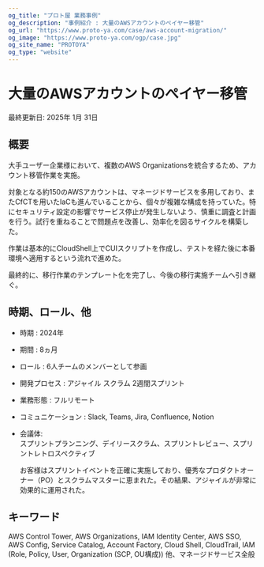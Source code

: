 ```yaml
---
og_title: "プロト屋 業務事例"
og_description: "事例紹介 : 大量のAWSアカウントのぺイヤー移管"
og_url: "https://www.proto-ya.com/case/aws-account-migration/"
og_image: "https://www.proto-ya.com/ogp/case.jpg"
og_site_name: "PROTOYA"
og_type: "website"
---
```

# 大量のAWSアカウントのぺイヤー移管
<p class="update-date">最終更新日: 2025年 1月 31日</p>

## 概要
大手ユーザー企業様において、複数のAWS Organizationsを統合するため、アカウント移管作業を実施。

対象となる約150のAWSアカウントは、マネージドサービスを多用しており、またCfCTを用いたIaCも進んでいることから、個々が複雑な構成を持っていた。特にセキュリティ設定の影響でサービス停止が発生しないよう、慎重に調査と計画を行う。試行を重ねることで問題点を改善し、効率化を図るサイクルを構築した。

作業は基本的にCloudShell上でCUIスクリプトを作成し、テストを経た後に本番環境へ適用するという流れで進めた。

最終的に、移行作業のテンプレート化を完了し、今後の移行実施チームへ引き継ぐ。

## 時期、ロール、他
- 時期 : 2024年 
- 期間 : 8ヵ月
- ロール : 6人チームのメンバーとして参画
- 開発プロセス : アジャイル スクラム 2週間スプリント
- 業務形態 : フルリモート
- コミュニケーション : Slack, Teams, Jira, Confluence, Notion
- 会議体:  
    スプリントプランニング、デイリースクラム、スプリントレビュー、スプリントレトロスペクティブ

    お客様はスプリントイベントを正確に実施しており、優秀なプロダクトオーナー（PO）とスクラムマスターに恵まれた。その結果、アジャイルが非常に効果的に運用された。

## キーワード
AWS Control Tower, AWS Organizations, IAM Identity Center, AWS SSO, AWS Config, Service Catalog, Account Factory, Cloud Shell, CloudTrail, IAM (Role, Policy, User, Organization (SCP, OU構成)) 他、マネージドサービス全般

